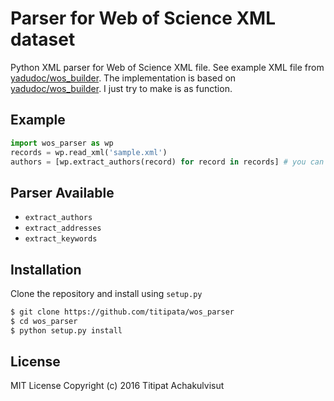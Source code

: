 # Parser for Web of Science XML dataset

Python XML parser for Web of Science XML file. See example XML file from
[yadudoc/wos_builder](https://github.com/yadudoc/wos_builder/blob/master/sample.xml).
The implementation is based on [yadudoc/wos_builder](https://github.com/yadudoc/wos_builder).
I just try to make is as function.

## Example

```python
import wos_parser as wp
records = wp.read_xml('sample.xml')
authors = [wp.extract_authors(record) for record in records] # you can flatten and transform to dataframe
```

## Parser Available

- `extract_authors`
- `extract_addresses`
- `extract_keywords`

## Installation

Clone the repository and install using `setup.py`

```bash
$ git clone https://github.com/titipata/wos_parser
$ cd wos_parser
$ python setup.py install
```

## License

MIT License Copyright (c) 2016 Titipat Achakulvisut
